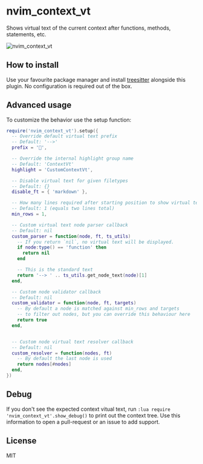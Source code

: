 # nvim_context_vt

Shows virtual text of the current context after functions, methods, statements, etc.

![nvim_context_vt](https://user-images.githubusercontent.com/866743/128077347-051430c4-2c89-4161-aa48-5a5793ec8499.gif)

## How to install

Use your favourite package manager and install [treesitter](https://github.com/nvim-treesitter/nvim-treesitter)
alongside this plugin. No configuration is required out of the box.

## Advanced usage

To customize the behavior use the setup function:

```lua
require('nvim_context_vt').setup({
  -- Override default virtual text prefix
  -- Default: '-->'
  prefix = '',

  -- Override the internal highlight group name
  -- Default: 'ContextVt'
  highlight = 'CustomContextVt',

  -- Disable virtual text for given filetypes
  -- Default: {}
  disable_ft = { 'markdown' },

  -- How many lines required after starting position to show virtual text
  -- Default: 1 (equals two lines total)
  min_rows = 1,

  -- Custom virtual text node parser callback
  -- Default: nil
  custom_parser = function(node, ft, ts_utils)
    -- If you return `nil`, no virtual text will be displayed.
    if node:type() == 'function' then
      return nil
    end

    -- This is the standard text
    return '--> ' .. ts_utils.get_node_text(node)[1]
  end,

  -- Custom node validator callback
  -- Default: nil
  custom_validator = function(node, ft, targets)
    -- By default a node is matched against min_rows and targets
    -- to filter out nodes, but you can override this behaviour here
    return true
  end,


  -- Custom node virtual text resolver callback
  -- Default: nil
  custom_resolver = function(nodes, ft)
    -- By default the last node is used
    return nodes[#nodes]
  end,
})
```

## Debug

If you don't see the expected context vitual text, run `:lua require 'nvim_context_vt'.show_debug()`
to print out the context tree. Use this information to open a pull-request or an issue to add support.

## License

MIT

